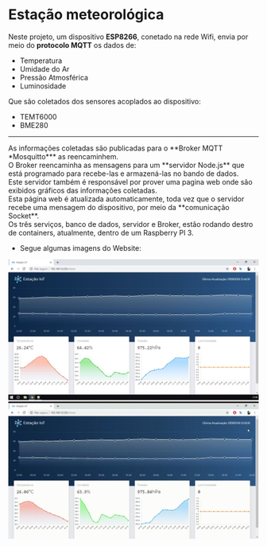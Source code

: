 
# Estação meteorológica

Neste projeto, um dispositivo **ESP8266**, conetado na rede Wifi, envia por meio do **protocolo MQTT** os dados de:
 - Temperatura
 - Umidade do Ar
 - Pressão Atmosférica
 - Luminosidade

Que são coletados dos sensores acoplados ao dispositivo:
 - TEMT6000
 - BME280
<hr>
As informações coletadas são publicadas para o **Broker MQTT *Mosquitto*** as reencaminhem.
<br>
O Broker reencaminha as mensagens para um **servidor Node.js** que está programado para recebe-las e armazená-las no bando de dados.<br>
Este servidor também é responsável por prover uma pagina web onde são exibidos gráficos das informações coletadas.
<br>
Esta página web é atualizada automaticamente, toda vez que o servidor recebe uma mensagem do dispositivo, por meio da **comunicação Socket**.<br>
Os três serviços, banco de dados, servidor e Broker, estão rodando destro de containers, atualmente, dentro de um Raspberry PI 3.
<br>

 - Segue algumas imagens do Website:

![](img/grafico.JPG)
<br>
![](img/gif.gif)
